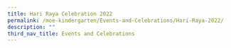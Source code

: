 ```yaml
---
title: Hari Raya Celebration 2022
permalink: /moe-kindergarten/Events-and-Celebrations/Hari-Raya-2022/
description: ""
third_nav_title: Events and Celebrations
---
```


